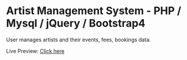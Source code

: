 # Artist Management System - PHP / Mysql / jQuery / Bootstrap4

User manages artists and their events, fees, bookings data.

Live Preview:
[Click here](https://test.oneperhour.com/artms/)
